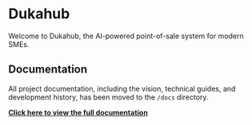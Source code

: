 # Dukahub

Welcome to Dukahub, the AI-powered point-of-sale system for modern SMEs.

## Documentation

All project documentation, including the vision, technical guides, and development history, has been moved to the `/docs` directory.

**[Click here to view the full documentation](./docs/README.md)**
